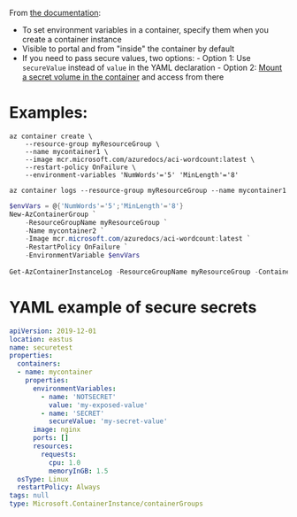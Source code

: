 From [the documentation](https://docs.microsoft.com/en-us/azure/container-instances/container-instances-environment-variables):
- To set environment variables in a container, specify them when you create a container instance
- Visible to portal and from "inside" the container by default
- If you need to pass secure values, two options:
        - Option 1: Use `secureValue` instead of `value` in the YAML declaration
        - Option 2: [Mount a secret volume in the container](https://docs.microsoft.com/en-us/azure/container-instances/container-instances-volume-secret) and access from there

# Examples:

```shell
az container create \
    --resource-group myResourceGroup \
    --name mycontainer1 \
    --image mcr.microsoft.com/azuredocs/aci-wordcount:latest \
    --restart-policy OnFailure \
    --environment-variables 'NumWords'='5' 'MinLength'='8'
    
az container logs --resource-group myResourceGroup --name mycontainer1
```

```powershell
$envVars = @{'NumWords'='5';'MinLength'='8'}
New-AzContainerGroup `
    -ResourceGroupName myResourceGroup `
    -Name mycontainer2 `
    -Image mcr.microsoft.com/azuredocs/aci-wordcount:latest `
    -RestartPolicy OnFailure `
    -EnvironmentVariable $envVars
    
Get-AzContainerInstanceLog -ResourceGroupName myResourceGroup -ContainerGroupName mycontainer2   
```

# YAML example of secure secrets

```yaml
apiVersion: 2019-12-01
location: eastus
name: securetest
properties:
  containers:
  - name: mycontainer
    properties:
      environmentVariables:
        - name: 'NOTSECRET'
          value: 'my-exposed-value'
        - name: 'SECRET'
          secureValue: 'my-secret-value'
      image: nginx
      ports: []
      resources:
        requests:
          cpu: 1.0
          memoryInGB: 1.5
  osType: Linux
  restartPolicy: Always
tags: null
type: Microsoft.ContainerInstance/containerGroups
```
